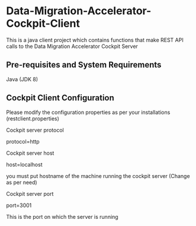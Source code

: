 # Data-Migration-Accelerator-Cockpit-Client
This is a java client project which contains functions that make REST API calls to the Data Migration Accelerator Cockpit Server

## Pre-requisites and System Requirements
Java (JDK 8)

## Cockpit Client Configuration
Please modify the configuration properties as per your installations (restclient.properties)

Cockpit server protocol

protocol=http

Cockpit server host

host=localhost

you must put hostname of the machine running the cockpit server (Change as per need)

Cockpit server port

port=3001

This is the port on which the server is running
